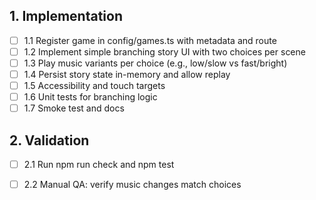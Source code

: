 ## 1. Implementation
- [ ] 1.1 Register game in config/games.ts with metadata and route
- [ ] 1.2 Implement simple branching story UI with two choices per scene
- [ ] 1.3 Play music variants per choice (e.g., low/slow vs fast/bright)
- [ ] 1.4 Persist story state in-memory and allow replay
- [ ] 1.5 Accessibility and touch targets
- [ ] 1.6 Unit tests for branching logic
- [ ] 1.7 Smoke test and docs

## 2. Validation
- [ ] 2.1 Run npm run check and npm test
- [ ] 2.2 Manual QA: verify music changes match choices

